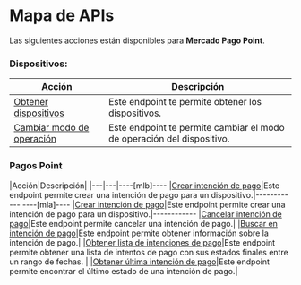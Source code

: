 # Mapa de APIs

Las siguientes acciones están disponibles para **Mercado Pago Point**.

### Dispositivos:

|Acción|Descripción|
|---|---|
|[Obtener dispositivos](https://www.mercadopago[FAKER][URL][DOMAIN]/developers/es/reference/integrations_api/_point_integration-api_devices/get)|Este endpoint te permite obtener los dispositivos.|
|[Cambiar modo de operación](https://www.mercadopago[FAKER][URL][DOMAIN]/developers/es/reference/integrations_api/_point_integration-api_devices_device-id/patch)|Este endpoint te permite cambiar el modo de operación del dispositivo.|


### Pagos Point


|Acción|Descripción|
|---|---|----[mlb]----
|[Crear intención de pago](https://www.mercadopago[FAKER][URL][DOMAIN]/developers/es/reference/integrations_api_paymentintent_mlb/_point_integration-api_devices_deviceid_payment-intents/post)|Este endpoint permite crear una intención de pago para un dispositivo.|------------ ----[mla]----
|[Crear intención de pago](https://www.mercadopago[FAKER][URL][DOMAIN]/developers/es/reference/integrations_api/_point_integration-api_devices_deviceid_payment-intents/post)|Este endpoint permite crear una intención de pago para un dispositivo.|------------
|[Cancelar intención de pago](https://www.mercadopago[FAKER][URL][DOMAIN]/developers/es/reference/integrations_api/_point_integration-api_devices_deviceid_payment-intents_paymentintentid/delete)|Este endpoint permite cancelar una intención de pago.|
|[Buscar en intención de pago](https://www.mercadopago[FAKER][URL][DOMAIN]/developers/es/reference/integrations_api/_point_integration-api_payment-intents_paymentintentid/get)|Este endpoint permite obtener información sobre la intención de pago.|
|[Obtener lista de intenciones de pago](https://www.mercadopago[FAKER][URL][DOMAIN]/developers/es/reference/integrations_api/_point_integration-api_payment-intents_events/get)|Este endpoint permite obtener una lista de intentos de pago con sus estados finales entre un rango de fechas. |
|[Obtener última intención de pago](https://www.mercadopago[FAKER][URL][DOMAIN]/developers/es/reference/oauth/_oauth_token/post)|Este endpoint permite encontrar el último estado de una intención de pago.|
